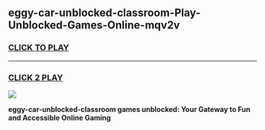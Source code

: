 
## eggy-car-unblocked-classroom-Play-Unblocked-Games-Online-mqv2v
<h3>
<a href="https://premium76.site?title=eggy-car-unblocked-classroom&ref=25A">CLICK TO PLAY</a></h3>
<hr>

<h3>
<a href="https://premium76.site?title=eggy-car-unblocked-classroom&ref=25A">CLICK 2 PLAY</a>
  
</h3>

<a href="https://premium76.site?title=eggy-car-unblocked-classroom&ref=25A"><img src="https://clearcache.store/games.png"></a>


**eggy-car-unblocked-classroom games unblocked: Your Gateway to Fun and Accessible Online Gaming**
